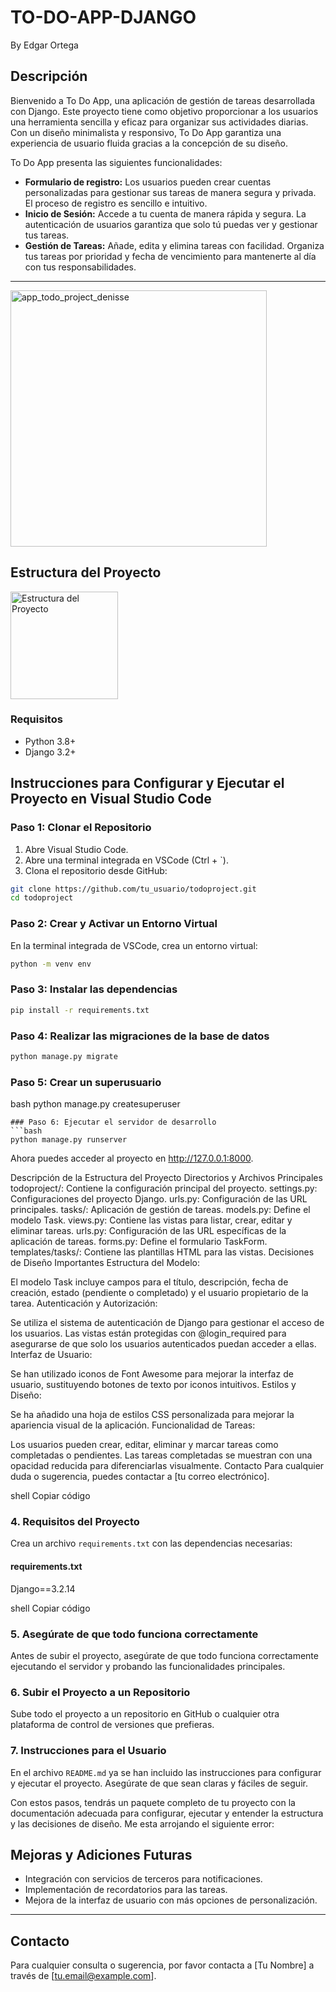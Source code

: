 # TO-DO-APP-DJANGO
By Edgar Ortega

## Descripción
Bienvenido a To Do App, una aplicación de gestión de tareas desarrollada con Django. Este proyecto tiene como objetivo proporcionar a los usuarios una herramienta sencilla y eficaz para organizar sus actividades diarias. Con un diseño minimalista y responsivo, To Do App garantiza una experiencia de usuario fluida gracias a la concepción de su diseño.

To Do App presenta las siguientes funcionalidades:

- **Formulario de registro:** Los usuarios pueden crear cuentas personalizadas para gestionar sus tareas de manera segura y privada. El proceso de registro es sencillo e intuitivo.
- **Inicio de Sesión:** Accede a tu cuenta de manera rápida y segura. La autenticación de usuarios garantiza que solo tú puedas ver y gestionar tus tareas.
- **Gestión de Tareas:** Añade, edita y elimina tareas con facilidad. Organiza tus tareas por prioridad y fecha de vencimiento para mantenerte al día con tus responsabilidades.
---

<img width="410" alt="app_todo_project_denisse" src="https://github.com/evansio/TO-DO-APP-DJANGO/assets/99567473/ee0fb870-b4f0-471c-8374-816a49cb544c">


## Estructura del Proyecto
<img width="172" alt="Estructura del Proyecto" src="https://github.com/evansio/TO-DO-APP-DJANGO/assets/99567473/2f978c4f-9ef6-4961-87cf-7939da1ab3bb">


### Requisitos

- Python 3.8+
- Django 3.2+


## Instrucciones para Configurar y Ejecutar el Proyecto en Visual Studio Code

### Paso 1: Clonar el Repositorio

1. Abre Visual Studio Code.
2. Abre una terminal integrada en VSCode (Ctrl + `).
3. Clona el repositorio desde GitHub:

```bash
git clone https://github.com/tu_usuario/todoproject.git
cd todoproject
```

### Paso 2: Crear y Activar un Entorno Virtual
En la terminal integrada de VSCode, crea un entorno virtual:

```bash
python -m venv env
```

### Paso 3: Instalar las dependencias
```bash
pip install -r requirements.txt
```
### Paso 4: Realizar las migraciones de la base de datos
```bash
python manage.py migrate
```
### Paso 5: Crear un superusuario
bash
python manage.py createsuperuser
```
### Paso 6: Ejecutar el servidor de desarrollo
```bash
python manage.py runserver
```
Ahora puedes acceder al proyecto en http://127.0.0.1:8000.

Descripción de la Estructura del Proyecto
Directorios y Archivos Principales
todoproject/: Contiene la configuración principal del proyecto.
settings.py: Configuraciones del proyecto Django.
urls.py: Configuración de las URL principales.
tasks/: Aplicación de gestión de tareas.
models.py: Define el modelo Task.
views.py: Contiene las vistas para listar, crear, editar y eliminar tareas.
urls.py: Configuración de las URL específicas de la aplicación de tareas.
forms.py: Define el formulario TaskForm.
templates/tasks/: Contiene las plantillas HTML para las vistas.
Decisiones de Diseño Importantes
Estructura del Modelo:

El modelo Task incluye campos para el título, descripción, fecha de creación, estado (pendiente o completado) y el usuario propietario de la tarea.
Autenticación y Autorización:

Se utiliza el sistema de autenticación de Django para gestionar el acceso de los usuarios. Las vistas están protegidas con @login_required para asegurarse de que solo los usuarios autenticados puedan acceder a ellas.
Interfaz de Usuario:

Se han utilizado iconos de Font Awesome para mejorar la interfaz de usuario, sustituyendo botones de texto por iconos intuitivos.
Estilos y Diseño:

Se ha añadido una hoja de estilos CSS personalizada para mejorar la apariencia visual de la aplicación.
Funcionalidad de Tareas:

Los usuarios pueden crear, editar, eliminar y marcar tareas como completadas o pendientes.
Las tareas completadas se muestran con una opacidad reducida para diferenciarlas visualmente.
Contacto
Para cualquier duda o sugerencia, puedes contactar a [tu correo electrónico].

shell
Copiar código

### 4. Requisitos del Proyecto

Crea un archivo `requirements.txt` con las dependencias necesarias:

#### requirements.txt

Django==3.2.14

shell
Copiar código

### 5. Asegúrate de que todo funciona correctamente

Antes de subir el proyecto, asegúrate de que todo funciona correctamente ejecutando el servidor y probando las funcionalidades principales.

### 6. Subir el Proyecto a un Repositorio

Sube todo el proyecto a un repositorio en GitHub o cualquier otra plataforma de control de versiones que prefieras.

### 7. Instrucciones para el Usuario

En el archivo `README.md` ya se han incluido las instrucciones para configurar y ejecutar el proyecto. Asegúrate de que sean claras y fáciles de seguir.

Con estos pasos, tendrás un paquete completo de tu proyecto con la documentación adecuada para configurar, ejecutar y entender la estructura y las decisiones de diseño.
Me esta arrojando el siguiente error:

## Mejoras y Adiciones Futuras

- Integración con servicios de terceros para notificaciones.
- Implementación de recordatorios para las tareas.
- Mejora de la interfaz de usuario con más opciones de personalización.

---

## Contacto
Para cualquier consulta o sugerencia, por favor contacta a [Tu Nombre] a través de [tu.email@example.com].
